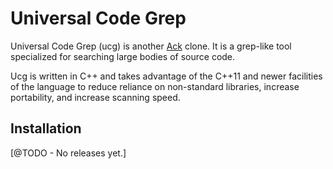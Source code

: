 # Universal Code Grep

Universal Code Grep (ucg) is another [Ack](http://beyondgrep.com/) clone.  It is a grep-like tool specialized for searching large bodies of source code.

Ucg is written in C++ and takes advantage of the C++11 and newer facilities of the language to reduce reliance on non-standard libraries, increase portability, and increase scanning speed.


## Installation

[@TODO - No releases yet.]
